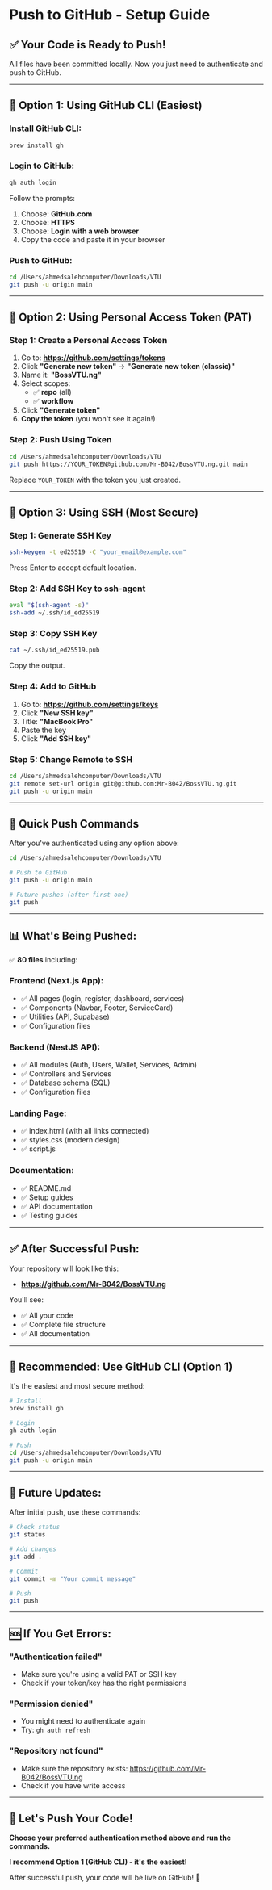 # Push to GitHub - Setup Guide

## ✅ Your Code is Ready to Push!

All files have been committed locally. Now you just need to authenticate and push to GitHub.

---

## 🔐 **Option 1: Using GitHub CLI (Easiest)**

### **Install GitHub CLI:**
```bash
brew install gh
```

### **Login to GitHub:**
```bash
gh auth login
```

Follow the prompts:
1. Choose: **GitHub.com**
2. Choose: **HTTPS**
3. Choose: **Login with a web browser**
4. Copy the code and paste it in your browser

### **Push to GitHub:**
```bash
cd /Users/ahmedsalehcomputer/Downloads/VTU
git push -u origin main
```

---

## 🔑 **Option 2: Using Personal Access Token (PAT)**

### **Step 1: Create a Personal Access Token**

1. Go to: **https://github.com/settings/tokens**
2. Click **"Generate new token"** → **"Generate new token (classic)"**
3. Name it: **"BossVTU.ng"**
4. Select scopes:
   - ✅ **repo** (all)
   - ✅ **workflow**
5. Click **"Generate token"**
6. **Copy the token** (you won't see it again!)

### **Step 2: Push Using Token**

```bash
cd /Users/ahmedsalehcomputer/Downloads/VTU
git push https://YOUR_TOKEN@github.com/Mr-B042/BossVTU.ng.git main
```

Replace `YOUR_TOKEN` with the token you just created.

---

## 🔐 **Option 3: Using SSH (Most Secure)**

### **Step 1: Generate SSH Key**

```bash
ssh-keygen -t ed25519 -C "your_email@example.com"
```

Press Enter to accept default location.

### **Step 2: Add SSH Key to ssh-agent**

```bash
eval "$(ssh-agent -s)"
ssh-add ~/.ssh/id_ed25519
```

### **Step 3: Copy SSH Key**

```bash
cat ~/.ssh/id_ed25519.pub
```

Copy the output.

### **Step 4: Add to GitHub**

1. Go to: **https://github.com/settings/keys**
2. Click **"New SSH key"**
3. Title: **"MacBook Pro"**
4. Paste the key
5. Click **"Add SSH key"**

### **Step 5: Change Remote to SSH**

```bash
cd /Users/ahmedsalehcomputer/Downloads/VTU
git remote set-url origin git@github.com:Mr-B042/BossVTU.ng.git
git push -u origin main
```

---

## 🚀 **Quick Push Commands**

After you've authenticated using any option above:

```bash
cd /Users/ahmedsalehcomputer/Downloads/VTU

# Push to GitHub
git push -u origin main

# Future pushes (after first one)
git push
```

---

## 📊 **What's Being Pushed:**

✅ **80 files** including:

### **Frontend (Next.js App):**
- ✅ All pages (login, register, dashboard, services)
- ✅ Components (Navbar, Footer, ServiceCard)
- ✅ Utilities (API, Supabase)
- ✅ Configuration files

### **Backend (NestJS API):**
- ✅ All modules (Auth, Users, Wallet, Services, Admin)
- ✅ Controllers and Services
- ✅ Database schema (SQL)
- ✅ Configuration files

### **Landing Page:**
- ✅ index.html (with all links connected)
- ✅ styles.css (modern design)
- ✅ script.js

### **Documentation:**
- ✅ README.md
- ✅ Setup guides
- ✅ API documentation
- ✅ Testing guides

---

## ✅ **After Successful Push:**

Your repository will look like this:
- **https://github.com/Mr-B042/BossVTU.ng**

You'll see:
- ✅ All your code
- ✅ Complete file structure
- ✅ All documentation

---

## 🎯 **Recommended: Use GitHub CLI (Option 1)**

It's the easiest and most secure method:

```bash
# Install
brew install gh

# Login
gh auth login

# Push
cd /Users/ahmedsalehcomputer/Downloads/VTU
git push -u origin main
```

---

## 🔄 **Future Updates:**

After initial push, use these commands:

```bash
# Check status
git status

# Add changes
git add .

# Commit
git commit -m "Your commit message"

# Push
git push
```

---

## 🆘 **If You Get Errors:**

### **"Authentication failed"**
- Make sure you're using a valid PAT or SSH key
- Check if your token/key has the right permissions

### **"Permission denied"**
- You might need to authenticate again
- Try: `gh auth refresh`

### **"Repository not found"**
- Make sure the repository exists: https://github.com/Mr-B042/BossVTU.ng
- Check if you have write access

---

## 🎉 **Let's Push Your Code!**

**Choose your preferred authentication method above and run the commands.**

**I recommend Option 1 (GitHub CLI) - it's the easiest!**

After successful push, your code will be live on GitHub! 🚀

